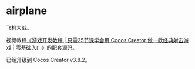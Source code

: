 # airplane

飞机大战。

视频教程[《游戏开发教程 | 只需25节课学会用 Cocos Creator 做一款经典射击游戏 | 零基础入门》](https://www.bilibili.com/video/BV1HY411H7V5/)的配套源码。

已经升级到 Cocos Creator v3.8.2。
